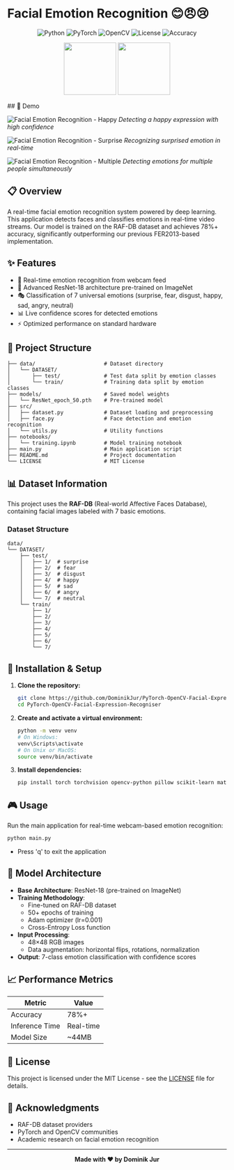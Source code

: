 # Facial Emotion Recognition 😊😠😢

<div align="center">

![Python](https://img.shields.io/badge/Python-3.6+-blue.svg?style=for-the-badge&logo=python&logoColor=white)
![PyTorch](https://img.shields.io/badge/PyTorch-1.7+-ee4c2c.svg?style=for-the-badge&logo=pytorch&logoColor=white)
![OpenCV](https://img.shields.io/badge/OpenCV-4.0+-5C3EE8.svg?style=for-the-badge&logo=opencv&logoColor=white)
![License](https://img.shields.io/badge/License-MIT-green.svg?style=for-the-badge)
![Accuracy](https://img.shields.io/badge/Accuracy-78%25+-yellow.svg?style=for-the-badge)

</div>

<p align="center">
  <img src="https://raw.githubusercontent.com/pytorch/pytorch.github.io/master/assets/images/pytorch-logo.png" width="120px"/>
  <img src="https://opencv.org/wp-content/uploads/2020/07/OpenCV_logo_black-2.png" width="120px"/>
</p>
## 📸 Demo

![Facial Emotion Recognition - Happy](demo/happy.png)
*Detecting a happy expression with high confidence*

![Facial Emotion Recognition - Surprise](demo/surprise.png)
*Recognizing surprised emotion in real-time*

![Facial Emotion Recognition - Multiple](demo/multi.png)
*Detecting emotions for multiple people simultaneously*
## 📋 Overview

A real-time facial emotion recognition system powered by deep learning. This application detects faces and classifies emotions in real-time video streams. Our model is trained on the RAF-DB dataset and achieves 78%+ accuracy, significantly outperforming our previous FER2013-based implementation.

## ✨ Features

- 🎦 Real-time emotion recognition from webcam feed
- 🧠 Advanced ResNet-18 architecture pre-trained on ImageNet
- 🎭 Classification of 7 universal emotions (surprise, fear, disgust, happy, sad, angry, neutral)
- 📊 Live confidence scores for detected emotions
- ⚡ Optimized performance on standard hardware

## 📂 Project Structure

```
├── data/                      # Dataset directory
│   └── DATASET/
│       ├── test/              # Test data split by emotion classes
│       └── train/             # Training data split by emotion classes
├── models/                    # Saved model weights
│   └── ResNet_epoch_50.pth    # Pre-trained model
├── src/
│   ├── dataset.py             # Dataset loading and preprocessing
│   ├── face.py                # Face detection and emotion recognition
│   └── utils.py               # Utility functions
├── notebooks/
│   └── training.ipynb         # Model training notebook
├── main.py                    # Main application script
├── README.md                  # Project documentation
└── LICENSE                    # MIT License
```

## 📊 Dataset Information

This project uses the **RAF-DB** (Real-world Affective Faces Database), containing facial images labeled with 7 basic emotions.

### Dataset Structure

```
data/
└── DATASET/
    ├── test/
    │   ├── 1/  # surprise
    │   ├── 2/  # fear
    │   ├── 3/  # disgust
    │   ├── 4/  # happy
    │   ├── 5/  # sad
    │   ├── 6/  # angry
    │   └── 7/  # neutral
    └── train/
        ├── 1/
        ├── 2/
        ├── 3/
        ├── 4/
        ├── 5/
        ├── 6/
        └── 7/
```

## 🚀 Installation & Setup

1. **Clone the repository:**
   ```bash
   git clone https://github.com/DominikJur/PyTorch-OpenCV-Facial-Expression-Recogniser.git
   cd PyTorch-OpenCV-Facial-Expression-Recogniser
   ```

2. **Create and activate a virtual environment:**
   ```bash
   python -m venv venv
   # On Windows:
   venv\Scripts\activate
   # On Unix or MacOS:
   source venv/bin/activate
   ```

3. **Install dependencies:**
   ```bash
   pip install torch torchvision opencv-python pillow scikit-learn matplotlib tqdm
   ```


## 🎮 Usage

Run the main application for real-time webcam-based emotion recognition:

```bash
python main.py
```

- Press 'q' to exit the application

## 🧠 Model Architecture


- **Base Architecture**: ResNet-18 (pre-trained on ImageNet)
- **Training Methodology**:
  - Fine-tuned on RAF-DB dataset
  - 50+ epochs of training
  - Adam optimizer (lr=0.001)
  - Cross-Entropy Loss function
- **Input Processing**:
  - 48×48 RGB images
  - Data augmentation: horizontal flips, rotations, normalization
- **Output**: 7-class emotion classification with confidence scores

## 📈 Performance Metrics

| Metric | Value |
|--------|-------|
| Accuracy | 78%+ |
| Inference Time | Real-time |
| Model Size | ~44MB |


## 📄 License

This project is licensed under the MIT License - see the [LICENSE](LICENSE) file for details.

## 🙏 Acknowledgments

- RAF-DB dataset providers
- PyTorch and OpenCV communities
- Academic research on facial emotion recognition

---

<div align="center">
  <b>Made with ❤️ by Dominik Jur</b>
</div>

